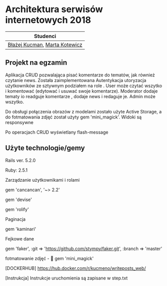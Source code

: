 # Architektura serwisów internetowych 2018

|Studenci |
|:--:
|[Błażej Kucman](https://github.com/kucmeno), [Marta Kotewicz](https://github.com/mkotewicz) |

## Projekt na egzamin 
Aplikacja CRUD pozwalająca pisać komentarze do tematów, jak również czytanie news. Została zaimplementowana Autentykacja utoryzacja użytkowników ze sztywnym podziałem na role .
User może czytać wszytko i komentować (edytować i usuwać swoje komentarze).
Moderator dodaje tematy io readguje komentarze , dodaje news i redaguje je.
Admin może wszytko.

Do obsługi połączenia obrazów z modelami zostało użyte Active Storage, a do fotmatowania zdjęć został użyty gem 'mini_magick'.
Widoki są responsywne

Po operacjach CRUD wyświetlany flash-message

## Użyte technologie/gemy
 Rails ver. 5.2.0

 Ruby: 2.5.1

 Zarządzanie użytkownikami i rolami

 gem 'cancancan', '~> 2.2'

 gem 'devise'

 gem 'rolify'

 Paginacja

 gem 'kaminari'

 Fejkowe dane
 
 gem 'faker', :git => 'https://github.com/stympy/faker.git', :branch => 'master'

fotmatowanie zdjęć - :gem: gem 'mini_magick'

[DOCKERHUB] https://hub.docker.com/r/kucmeno/writeposts_web/

[Instrukcja] Instrukcje uruchomienia są zapisane w step.txt

